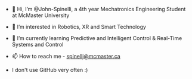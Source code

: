 - 👋 Hi, I’m @John-Spinelli, a 4th year Mechatronics Engineering Student at McMaster University
- 👀 I’m interested in Robotics, XR and Smart Technology
- 🌱 I’m currently learning Predictive and Intelligent Control & Real-Time Systems and Control
- 📫 How to reach me - spinellj@mcmaster.ca

- I don't use GitHub very often :)

<!---
John-Spinelli/John-Spinelli is a ✨ special ✨ repository because its `README.md` (this file) appears on your GitHub profile.
You can click the Preview link to take a look at your changes.
--->
